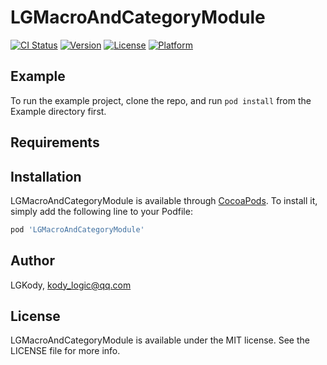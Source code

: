 # LGMacroAndCategoryModule

[![CI Status](https://img.shields.io/travis/LGKody/LGMacroAndCategoryModule.svg?style=flat)](https://travis-ci.org/LGKody/LGMacroAndCategoryModule)
[![Version](https://img.shields.io/cocoapods/v/LGMacroAndCategoryModule.svg?style=flat)](https://cocoapods.org/pods/LGMacroAndCategoryModule)
[![License](https://img.shields.io/cocoapods/l/LGMacroAndCategoryModule.svg?style=flat)](https://cocoapods.org/pods/LGMacroAndCategoryModule)
[![Platform](https://img.shields.io/cocoapods/p/LGMacroAndCategoryModule.svg?style=flat)](https://cocoapods.org/pods/LGMacroAndCategoryModule)

## Example

To run the example project, clone the repo, and run `pod install` from the Example directory first.

## Requirements

## Installation

LGMacroAndCategoryModule is available through [CocoaPods](https://cocoapods.org). To install
it, simply add the following line to your Podfile:

```ruby
pod 'LGMacroAndCategoryModule'
```

## Author

LGKody, kody_logic@qq.com

## License

LGMacroAndCategoryModule is available under the MIT license. See the LICENSE file for more info.
